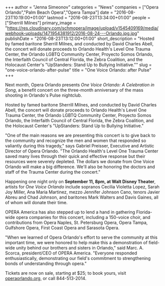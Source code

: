 +++
author = "Jenna Simeonov"
categories = "News"
companies = ["Opera Orlando","Palm Beach Opera","Opera Tampa"]
date = "2016-08-23T10:19:00+01:00"
lastmod = "2016-08-23T13:34:00+01:00"
people = ["Sherrill Milnes"]
primary_image = "https://res.cloudinary.com/schmopera/image/upload/v1545409169/media/webhook-uploads/1471954381912/2016-08-24---Orlando.jpg.jpg"
publishDate = "2016-08-23T13:12:00+01:00"
short_description = "Hosted by famed baritone Sherrill Milnes, and conducted by David Charles Abell, the concert will donate proceeds to Orlando Health&#039;s Level One Trauma Center, the Orlando LGBTQ Community Center, Proyecto Somos Orlando, the Interfaith Council of Central Florida, the Zebra Coalition, and the Holocaust Center&#039;s &quot;UpStanders: Stand Up to Bullying Initiative.&quot;"
slug = "one-voice-orlando-after-pulse"
title = "One Voice Orlando: after Pulse"
+++

Next month, Opera Orlando presents *One Voice Orlando: A Celebration in Song*, a benefit concert on the three-month anniversary of the mass shooting in Orlando's Pulse nightclub. 

Hosted by famed baritone Sherrill Milnes, and conducted by David Charles Abell, the concert will donate proceeds to Orlando Health's Level One Trauma Center, the Orlando LGBTQ Community Center, Proyecto Somos Orlando, the Interfaith Council of Central Florida, the Zebra Coalition, and the Holocaust Center's "UpStanders: Stand Up to Bullying Initiative."

"One of the main reasons we are presenting this concert is to give back to the community and recognize the men and women that responded so valiantly during this tragedy," says Gabriel Preisser, Executive and Artistic Director of Opera Orlando. "The Orlando Health's Level One Trauma Center saved many lives through their quick and effective response but their resources were severely depleted. The dollars we donate from One Voice Orlando will make a big difference. We'll also be honoring the doctors and staff of the Trauma Center during the concert."

Happening one night only on **September 11, 8pm, at Walt Disney Theater**, artists for *One Voice Orlando* include sopranos Cecilia Violetta Lopez, Sarah Joy Miller, Ana Maria Martinez, mezzo Jennifer Johnson Cano, tenors Javier Abreu and Chad Johnson, and baritones Mark Walters and Davis Gaines, all of whom will donate their time.

OPERA America has also stepped up to lend a hand in gathering Florida-wide opera companies for this concert, including a 150-voice choir, and contributions from Opera Naples, St. Petersburg Opera, Opera Tampa, Gulfshore Opera, First Coast Opera and Sarasota Opera.

"When we learned of Opera Orlando's effort to serve the community at this important time, we were honored to help make this a demonstration of field-wide unity behind our brothers and sisters in Orlando," said Marc. A. Scorca, president/CEO of OPERA America. "Everyone responded enthusiastically, demonstrating our field's commitment to strengthening bonds of understanding through opera."

Tickets are now on sale, starting at $25; to book yours, visit [operaorlando.org](http://operaorlando.org/), or call 844-513-2014.                  
